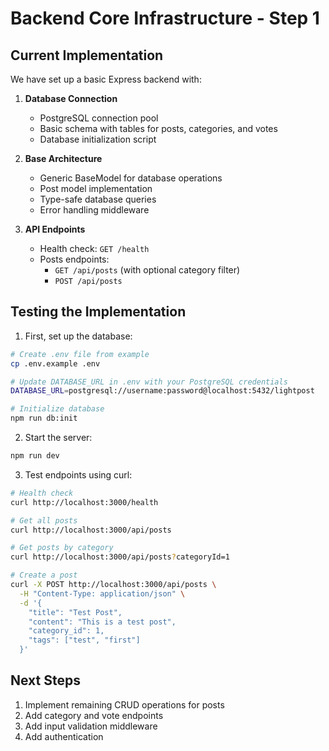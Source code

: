# Backend Core Infrastructure - Step 1

## Current Implementation
We have set up a basic Express backend with:

1. **Database Connection**
   - PostgreSQL connection pool
   - Basic schema with tables for posts, categories, and votes
   - Database initialization script

2. **Base Architecture**
   - Generic BaseModel for database operations
   - Post model implementation
   - Type-safe database queries
   - Error handling middleware

3. **API Endpoints**
   - Health check: `GET /health`
   - Posts endpoints:
     - `GET /api/posts` (with optional category filter)
     - `POST /api/posts`

## Testing the Implementation

1. First, set up the database:
```bash
# Create .env file from example
cp .env.example .env

# Update DATABASE_URL in .env with your PostgreSQL credentials
DATABASE_URL=postgresql://username:password@localhost:5432/lightpost

# Initialize database
npm run db:init
```

2. Start the server:
```bash
npm run dev
```

3. Test endpoints using curl:
```bash
# Health check
curl http://localhost:3000/health

# Get all posts
curl http://localhost:3000/api/posts

# Get posts by category
curl http://localhost:3000/api/posts?categoryId=1

# Create a post
curl -X POST http://localhost:3000/api/posts \
  -H "Content-Type: application/json" \
  -d '{
    "title": "Test Post",
    "content": "This is a test post",
    "category_id": 1,
    "tags": ["test", "first"]
  }'
```

## Next Steps
1. Implement remaining CRUD operations for posts
2. Add category and vote endpoints
3. Add input validation middleware
4. Add authentication 